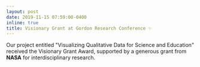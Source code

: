 ```yaml
---
layout: post
date: 2019-11-15 07:59:00-0400
inline: true
title: Visionary Grant at Gordon Research Conference ✨
---
```


Our project entitled "Visualizing Qualitative Data for Science and Education" received the Visionary Grant Award, 
supported by a generous 
grant from **NASA** for interdisciplinary research.
[<i class="fas fa-external-link-alt"></i>](https://idatavisualizationlab.github.io/20191024-GRCGrant.html)